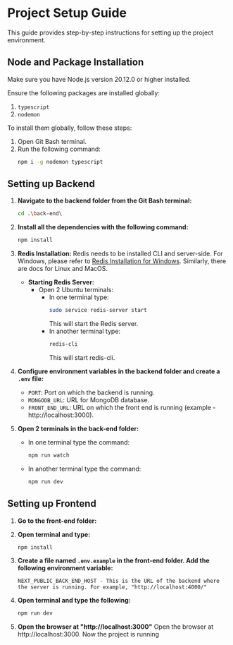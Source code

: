 # Project Setup Guide

This guide provides step-by-step instructions for setting up the project environment.

## Node and Package Installation

Make sure you have Node.js version 20.12.0 or higher installed.

Ensure the following packages are installed globally:

1. `typescript`
2. `nodemon`

To install them globally, follow these steps:

1. Open Git Bash terminal.
2. Run the following command:
   ```bash
   npm i -g nodemon typescript
   ```
## Setting up Backend

1. **Navigate to the backend folder from the Git Bash terminal:**
    ```bash
    cd .\back-end\
    ```

2. **Install all the dependencies with the following command:**
    ```bash
    npm install
    ```

3. **Redis Installation:**
   Redis needs to be installed CLI and server-side. For Windows, please refer to [Redis Installation for Windows](https://redis.io/docs/latest/operate/oss_and_stack/install/install-redis/install-redis-on-windows/). Similarly, there are docs for Linux and MacOS.

    - **Starting Redis Server:**
        - Open 2 Ubuntu terminals:
            - In one terminal type:
              ```bash
              sudo service redis-server start
              ```
              This will start the Redis server.
            - In another terminal type:
              ```bash
              redis-cli
              ```
              This will start redis-cli.

4. **Configure environment variables in the backend folder and create a `.env` file:**

    - `PORT`: Port on which the backend is running.
    - `MONGODB_URL`: URL for MongoDB database.
    - `FRONT_END_URL`: URL on which the front end is running (example - http://localhost:3000).

5. **Open 2 terminals in the back-end folder:**
    - In one terminal type the command:
      ```bash
      npm run watch
      ```
    - In another terminal type the command:
      ```bash
      npm run dev
      ```

  ## Setting up Frontend

1. **Go to the front-end folder:**

2. **Open terminal and type:**

    ```bash
    npm install
    ```

3. **Create a file named `.env.example` in the front-end folder. Add the following environment variable:**

    ```
    NEXT_PUBLIC_BACK_END_HOST - This is the URL of the backend where the server is running. For example, "http://localhost:4000/"
    ```

4. **Open terminal and type the following:**

    ```bash
    npm run dev
    ```

5. **Open the browser at "http://localhost:3000"**
Open the browser at http://localhost:3000. Now the project is running